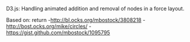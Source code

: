 D3.js: Handling animated addition and removal of nodes in a force layout.

Based on:  return
-http://bl.ocks.org/mbostock/3808218
-http://bost.ocks.org/mike/circles/
-https://gist.github.com/mbostock/1095795
